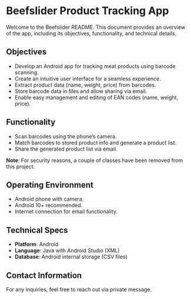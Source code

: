 # Beefslider Product Tracking App

Welcome to the Beefslider README. This document provides an overview of the app, including its objectives, functionality, and technical details.

## Objectives
- Develop an Android app for tracking meat products using barcode scanning.
- Create an intuitive user interface for a seamless experience.
- Extract product data (name, weight, price) from barcodes.
- Store barcode data in files and allow sharing via email.
- Enable easy management and editing of EAN codes (name, weight, price).

## Functionality
- Scan barcodes using the phone’s camera.
- Match barcodes to stored product info and generate a product list.
- Share the generated product list via email.

**Note**: For security reasons, a couple of classes have been removed from this project.

## Operating Environment
- Android phone with camera.
- Android 10+ recommended.
- Internet connection for email functionality.

## Technical Specs
- **Platform**: Android
- **Language**: Java with Android Studio (XML)
- **Database**: Android internal storage (CSV files)

## Contact Information
For any inquiries, feel free to reach out via private message.


